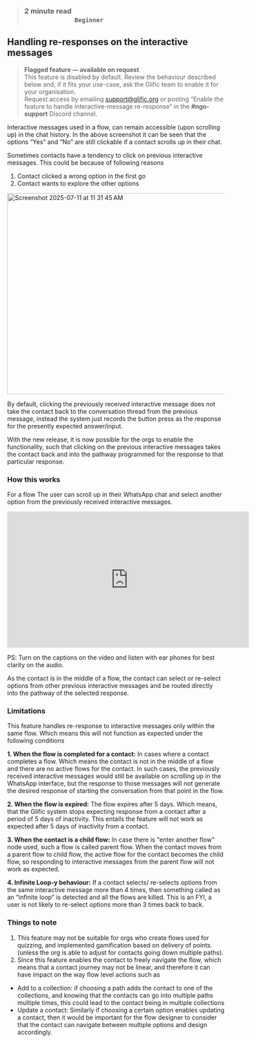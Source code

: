 > ### **2 minute read &nbsp; &nbsp; &nbsp; &nbsp; &nbsp; &nbsp; &nbsp; &nbsp; &nbsp; &nbsp; &nbsp; &nbsp; &nbsp; &nbsp; &nbsp; &nbsp; &nbsp; &nbsp; &nbsp; &nbsp; &nbsp; &nbsp; &nbsp; &nbsp; &nbsp; &nbsp; &nbsp; &nbsp; &nbsp; &nbsp; &nbsp; &nbsp; &nbsp; &nbsp; &nbsp; &nbsp; &nbsp; &nbsp; &nbsp; &nbsp; &nbsp; &nbsp; &nbsp; &nbsp; &nbsp; &nbsp; &nbsp; &nbsp; &nbsp; &nbsp; &nbsp; &nbsp; &nbsp; &nbsp; &nbsp; &nbsp; &nbsp; &nbsp; &nbsp; &nbsp; `Beginner`**

## Handling re-responses on the interactive messages

> **Flagged feature — available on request**  
This feature is disabled by default. Review the behaviour described below and, if it fits your use-case, ask the Glific team to enable it for your organisation.  
Request access by emailing [support@glific.org](mailto:support@glific.org) or posting “Enable the feature to handle interactive-message re-response” in the **#ngo-support** Discord channel.

Interactive messages used in a flow, can remain accessible (upon scrolling up) in the chat history. In the above screenshot it can be seen that the options “Yes” and “No” are still clickable if a contact scrolls up in their chat.  

Sometimes contacts have a tendency to click on previous interactive messages. This could be because of following reasons 
1. Contact clicked a wrong option in the first go
2. Contact wants to explore the other options

<img width="619" height="465" alt="Screenshot 2025-07-11 at 11 31 45 AM" src="https://github.com/user-attachments/assets/87acb953-3f4c-4b1b-a2da-df5e5358dec2"/>

By default, clicking the previously received interactive message  does not take the contact back to the conversation thread from the previous message, instead the system just records the button press as the response for the presently expected answer/input. 

With the new release, it is now possible for the orgs to enable the functionality, such that clicking on the previous interactive messages takes the contact back and into the pathway programmed for the response to that particular response.

### How this works

For a flow The user can scroll up in their WhatsApp chat and select another option from the previously received interactive messages. 

<iframe width="560" height="315" src="https://www.youtube.com/embed/NB-wDsYsm_Q?si=rrTx55KzCaII9YGQ&amp;start=2" title="YouTube video player" frameborder="0" allow="accelerometer; autoplay; clipboard-write; encrypted-media; gyroscope; picture-in-picture; web-share" referrerpolicy="strict-origin-when-cross-origin" allowfullscreen></iframe>

PS: Turn on the captions on the video and listen with ear phones for best clarity on the audio.

As the contact is in the middle of a flow, the contact can select or re-select options from other previous interactive messages and be routed directly into the pathway of the selected response. 

### Limitations
This feature handles re-response to interactive messages only within the same flow. Which means this will not function as expected under the following conditions 

**1. When the flow is completed for a contact:** In cases where a contact completes a flow. Which means the contact is not in the middle of a flow and there are no active flows for the contact. In such cases, the previously received interactive messages would still be available on scrolling up in the WhatsApp interface, but the response to those messages will not generate the desired response of starting the conversation from that point in the flow. 

**2. When the flow is expired:** The flow expires after 5 days. Which means, that the Glific system stops expecting response from a contact after a period of 5 days of inactivity. This entails the feature will not work as expected after 5 days of inactivity from a contact. 

**3. When the contact is a child flow:** In case there is "enter another flow" node used, such a flow is called parent flow. When the contact moves from a parent flow to child flow, the active flow for the contact becomes the child flow, so responding to interactive messages from the parent flow will not work as expected. 

**4. Infinite Loop-y behaviour:** If a contact selects/ re-selects options from the same interactive message more than 4 times, then something called as an “infinite loop” is detected and all the flows are killed. This is an FYI, a user is not likely to re-select options more than 3 times back to back. 


### Things to note

1. This feature may not be suitable for orgs who create flows used for quizzing, and implemented gamification based on delivery of points. (unless the org is able to adjust for contacts going down multiple paths).
2. Since this feature enables the contact to freely navigate the flow, which means that a contact journey may not be linear, and therefore it can have impact on the way flow level actions such as
- Add to a collection: if choosing a path adds the contact to one of the collections, and knowing that the contacts can go into multiple paths multiple times, this could lead to the contact being in multiple collections
- Update a contact: Similarly if choosing a certain option enables updating a contact, then it would be important for the flow designer to consider that the contact can navigate between multiple options and design accordingly.
